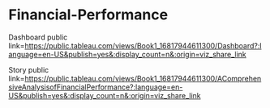 # Financial-Performance

Dashboard public link=https://public.tableau.com/views/Book1_16817944611300/Dashboard?:language=en-US&publish=yes&:display_count=n&:origin=viz_share_link

Story public link=https://public.tableau.com/views/Book1_16817944611300/AComprehensiveAnalysisofFinancialPerformance?:language=en-US&publish=yes&:display_count=n&:origin=viz_share_link
